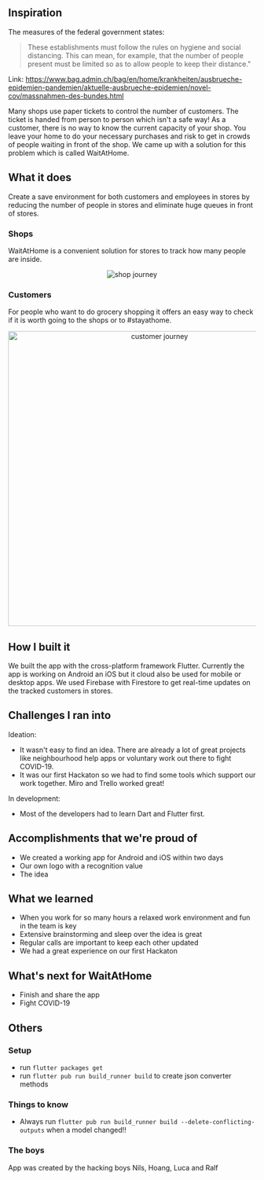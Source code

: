 ## Inspiration
The measures of the federal government states:
> These establishments must follow the rules on hygiene and social distancing. This can mean, for example, that the number of people present must be limited so as to allow people to keep their distance."

Link: https://www.bag.admin.ch/bag/en/home/krankheiten/ausbrueche-epidemien-pandemien/aktuelle-ausbrueche-epidemien/novel-cov/massnahmen-des-bundes.html

Many shops use paper tickets to control the number of customers. The ticket is handed from person to person which isn't a safe way! As a customer, there is no way to know the current capacity of your shop. You leave your home to do your necessary purchases and risk to get in crowds of people waiting in front of the shop. We came up with a solution for this problem which is called WaitAtHome.

## What it does
Create a save environment for both customers and employees in stores by reducing the number of people in stores and eliminate huge queues in front of stores.

### Shops
WaitAtHome is a convenient solution for stores to track how many people are inside.

<p align="center">
    <img src="https://github.com/thrashermaq/waitathome/blob/feature/typos/gifs/Shop2.gif?raw=true" title="shop journey">
</p>

### Customers
For people who want to do grocery shopping it offers an easy way to check if it is worth going to the shops or to #stayathome.

<p align="center">
    <img width="600px" src="https://github.com/thrashermaq/waitathome/blob/feature/typos/gifs/customer_low.gif?raw=true" title="customer journey">
</p>

## How I built it
We built the app with the cross-platform framework Flutter. Currently the app is working on Android an iOS but it cloud also be used for mobile or desktop apps. We used Firebase with Firestore to get real-time updates on the tracked customers in stores.

## Challenges I ran into
Ideation:
* It wasn't easy to find an idea. There are already a lot of great projects like neighbourhood help apps or voluntary work out there to fight COVID-19.
* It was our first Hackaton so we had to find some tools which support our work together. Miro and Trello worked great!

In development:
* Most of the developers had to learn Dart and Flutter first.

## Accomplishments that we're proud of
* We created a working app for Android and iOS within two days
* Our own logo with a recognition value
* The idea

## What we learned
* When you work for so many hours a relaxed work environment and fun in the team is key
* Extensive brainstorming and sleep over the idea is great
* Regular calls are important to keep each other updated
* We had a great experience on our first Hackaton

## What's next for WaitAtHome
* Finish and share the app
* Fight COVID-19

## Others

### Setup
- run `flutter packages get`
- run `flutter pub run build_runner build` to create json converter methods

### Things to know
- Always run `flutter pub run build_runner build --delete-conflicting-outputs` when a model changed!!

### The boys
App was created by the hacking boys Nils, Hoang, Luca and Ralf